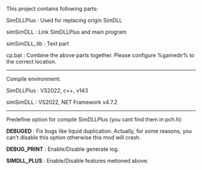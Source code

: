 This project contains following parts:

  SimDLLPlus      : Used for replacing origin SimDLL
  
  simSimDLL       : Link SimDLLPlus and main program
  
  simSimDLL_lib   : Text part
  
  cp.bat          : Combine the above parts together. Please configure %gamedir% to the correct location.

------------------
  
Compile environment:

  SimDLLPlus      : VS2022, c++, v143
  
  simSimDLL       : VS2022, NET Framework v4.7.2

------------------

Predefine option for compile SimDLLPlus (you cant find them in pch.h):

  __DEBUGED__     : Fix bugs like liquid duplication. Actually, for some reasons, you can't disable this option otherwise this mod will crash.
  
  __DEBUG_PRINT__ : Enable/Disable generate log.
  
  __SIMDLL_PLUS__ : Enable/Disable features metioned above.
